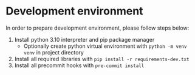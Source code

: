 # Development environment

In order to prepare development environment, please follow steps below:

1. Install python 3.10 interpreter and pip package manager
    * Optionally create python virtual environment with `python -m venv venv` in project directory
2. Install all required libraries with `pip install -r requirements-dev.txt`
3. Install all precommit hooks with `pre-commit install`

